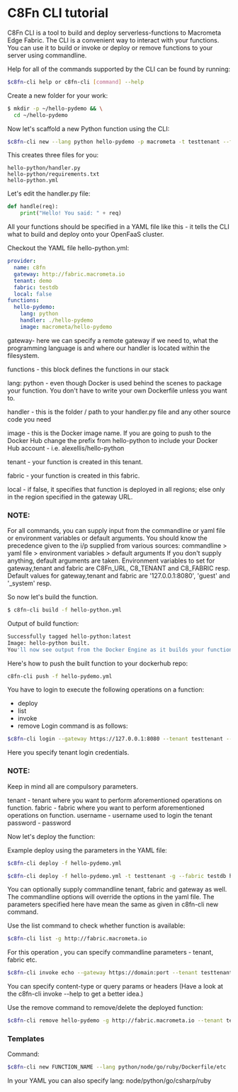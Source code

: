 C8Fn CLI tutorial
============

C8Fn CLI is a tool to build and deploy serverless-functions to Macrometa Edge Fabric.
The CLI is a convenient way to interact with your functions. You can use it to build or invoke or deploy or remove functions to your server using commandline.

Help for all of the commands supported by the CLI can be found by running:
```bash
$c8fn-cli help or c8fn-cli [command] --help
```
Create a new folder for your work:

```bash
$ mkdir -p ~/hello-pydemo && \
  cd ~/hello-pydemo

```

Now let's scaffold a new Python function using the CLI:
```bash
$c8fn-cli new --lang python hello-pydemo -p macrometa -t testtenant --fabric testdb -g http://fabric.macrometa.io --local false
```

This creates three files for you:

```
hello-python/handler.py
hello-python/requirements.txt
hello-python.yml
```

Let's edit the handler.py file:
```python
def handle(req):
    print("Hello! You said: " + req)
```

All your functions should be specified in a YAML file like this - it tells the CLI what to build and deploy onto your OpenFaaS cluster.

Checkout the YAML file hello-python.yml:

```yaml
provider:
  name: c8fn
  gateway: http://fabric.macrometa.io
  tenant: demo
  fabric: testdb
  local: false
functions:
  hello-pydemo:
    lang: python
    handler: ./hello-pydemo
    image: macrometa/hello-pydemo
```
gateway- here we can specify a remote gateway if we need to, what the programming language is and where our handler is located within the filesystem.

functions - this block defines the functions in our stack

lang: python - even though Docker is used behind the scenes to package your function. You don't have to write your own Dockerfile unless you want to.

handler - this is the folder / path to your handler.py file and any other source code you need

image - this is the Docker image name. If you are going to push to the Docker Hub change the prefix from hello-python to include your Docker Hub account - i.e. alexellis/hello-python

tenant - your function is created in this tenant.

fabric - your function is created in this fabric.

local - if false, it specifies that function is deployed in all regions; else only in the region specified in the gateway URL.

### NOTE:
For all commands, you can supply input from the commandline or yaml file or environment variables or default arguments.
You should know the precedence given to the i/p supplied from various sources:
commandline > yaml file > environment variables > default arguments
If you don't supply anything, default arguments are taken.
Environment variables to set for gateway,tenant and fabric are C8Fn_URL, C8_TENANT and C8_FABRIC resp.
Default values for gateway,tenant and fabric are '127.0.0.1:8080', 'guest' and '_system' resp.

So now let's build the function.
```bash
$ c8fn-cli build -f hello-python.yml
```
Output of build function:
```bash
Successfully tagged hello-python:latest
Image: hello-python built.
You'll now see output from the Docker Engine as it builds your function into an image in your local Docker library.
```

Here's how to push the built function to your dockerhub repo:
```bash
c8fn-cli push -f hello-pydemo.yml
```

You have to login to execute the following operations on a function:
- deploy
- list
- invoke
- remove
Login command is as follows:
```bash
$c8fn-cli login --gateway https://127.0.0.1:8080 --tenant testtenant --fabric testdb --username demouser --password demopassword
```
Here you specify tenant login credentials. 
### NOTE: 
Keep in mind all are compulsory parameters.

tenant - tenant where you want to perform aforementioned operations on function.
fabric - fabric where you want to perform aforementioned operations on function.
username - username used to login the tenant
password - password 

Now let's deploy the function:

Example deploy using the parameters in the YAML file:

```bash
$c8fn-cli deploy -f hello-pydemo.yml

```

```bash
$c8fn-cli deploy -f hello-pydemo.yml -t testtenant -g --fabric testdb http://fabric.macrometa.io --local false

```
You can optionally supply commandline tenant, fabric and gateway as well. The commandline options will override the options in the yaml file.
The parameters specified here have mean the same as given in c8fn-cli new command.

Use the list command to check whether function is available:
```bash
$c8fn-cli list -g http://fabric.macrometa.io
```
For this operation , you can specify commandline parameters - tenant, fabric etc.

```bash
$c8fn-cli invoke echo --gateway https://domain:port --tenant testtenant --fabric testdb --content-type application/json --query org=c8fn
```

You can specify content-type or query params or headers (Have a look at the c8fn-cli invoke --help to get a better idea.)


Use the remove command to remove/delete the deployed function:
```bash
$c8fn-cli remove hello-pydemo -g http://fabric.macrometa.io --tenant testtenant --fabric testdb
```

### Templates

Command:
```bash
$c8fn-cli new FUNCTION_NAME --lang python/node/go/ruby/Dockerfile/etc
``` 
In your YAML you can also specify lang: node/python/go/csharp/ruby


